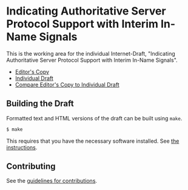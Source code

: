 # Indicating Authoritative Server Protocol Support with Interim In-Name Signals

This is the working area for the individual Internet-Draft, "Indicating Authoritative Server Protocol Support with Interim In-Name Signals".

* [Editor's Copy](https://wkumari.github.io/draft-schwartz-dprive-name-signal/#go.draft-schwartz-dprive-name-signal.html)
* [Individual Draft](https://datatracker.ietf.org/doc/html/draft-schwartz-dprive-name-signal)
* [Compare Editor's Copy to Individual Draft](https://wkumari.github.io/draft-schwartz-dprive-name-signal/#go.draft-schwartz-dprive-name-signal.diff)

## Building the Draft

Formatted text and HTML versions of the draft can be built using `make`.

```sh
$ make
```

This requires that you have the necessary software installed.  See
[the instructions](https://github.com/martinthomson/i-d-template/blob/master/doc/SETUP.md).


## Contributing

See the
[guidelines for contributions](https://github.com/wkumari/draft-schwartz-dprive-name-signal/blob/main/CONTRIBUTING.md).
